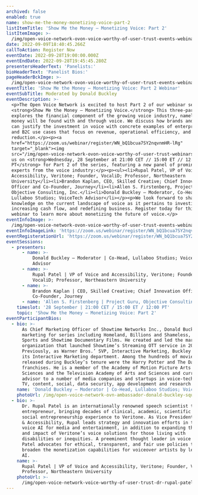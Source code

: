 ```yaml
---
archived: false
enabled: true
name: show-me-the-money-monetizing-voice-part-2
listItemTitle: 'Show Me the Money – Monetizing Voice: Part 2'
listItemImage: >-
  /img/open-voice-network-ovon-voice-worthy-of-user-trust-events-webinar-show-me-the-money-monetizing-voice-part-2-placeholder.png
date: 2022-09-09T18:40:45.266Z
callToAction: Register Now
eventDate: 2022-09-28T19:00:00.000Z
eventEndDate: 2022-09-28T19:45:45.280Z
presentersHeaderText: 'Panelists:'
bioHeaderText: 'Panelist Bios:'
pageHeaderBckImge: >-
  /img/open-voice-network-ovon-voice-worthy-of-user-trust-events-webinar-temporary-header.png
eventTitle: 'Show Me the Money — Monetizing Voice: Part 2 Webinar'
eventSubTitle: Moderated by Donald Buckley
eventDescription: >-
  <p>The Open Voice Network is excited to host Part 2 of our webinar series,
  <strong>Show Me the Money – Monetizing Voice.</strong> This three-part series
  explores the financial component of the growing voice industry, namely where
  money will be found with and through voice. We discuss how brands and agencies
  can justify the investment in voice with concrete examples of enterprise, B2B,
  and B2C use cases that focus on revenue, operational efficiency, and cost
  reduction.</p><p><a
  href="https://zoom.us/webinar/register/WN_bQ1bcua7SY2nqvnmHR-lRg"
  target="_blank"><img
  src="/img/open-voice-network-ovon-voice-worthy-of-user-trust-webinars-register-now-button-1.png"></a></p><p>Join
  us on <strong>Wednesday, 28 September at 21:00 CET // 15:00 ET // 12:00
  PT</strong> for Part 2 of the series, featuring a new panel of prominent
  experts from the voice industry:</p><p><ul><li>Rupal Patel, VP of Voice and
  Accessibility, Veritone; Founder, VocaliD; Professor, Northeastern
  University</li><li>Brandon Kaplan, CEO, Skilled Creative; Chief Innovation
  Officer and Co-Founder, Journey</li><li>Allen S. Firstenberg, Project Guru,
  Objective Consulting, Inc.</li><li>Donald Buckley – Moderator, Co-Head,
  Lullaboo Studios; VoiceTech Advisor</li></p><p>We look forward to sharing our
  knowledge on the current landscape of voice as it pertains to investing,
  increasing cash flow, and redefining business. Register today for this free
  webinar to learn more about monetizing the future of voice.</p>
eventInfoImage: >-
  /img/open-voice-network-ovon-voice-worthy-of-user-trust-events-webinar-show-me-the-money-monetizing-voice-part-2-placeholder.png
eventInfoImageLink: 'https://zoom.us/webinar/register/WN_bQ1bcua7SY2nqvnmHR-lRg'
eventRegisterationUrl: 'https://zoom.us/webinar/register/WN_bQ1bcua7SY2nqvnmHR-lRg'
eventSessions:
  - presenters:
      - name: >-
          Donald Buckley – Moderator | Co-Head, Lullaboo Studios; VoiceTech
          Advisor
      - name: >-
          Rupal Patel | VP of Voice and Accessibility, Veritone; Founder,
          VocaliD; Professor, Northeastern University
      - name: >-
          Brandon Kaplan | CEO, Skilled Creative; Chief Innovation Officer and
          Co-Founder, Journey
      - name: 'Allen S. Firstenberg | Project Guru, Objective Consulting, Inc.'
    timeslot: '28 September | 21:00 CET / 15:00 ET / 12:00 PT'
    topic: 'Show Me the Money – Monetizing Voice: Part 2'
eventParticipantBios:
  - bio: >-
      As Chief Marketing Officer of Showtime Networks Inc., Donald Buckley led
      marketing for series including Homeland, Billions and Shameless, Showtime
      Sports and Showtime Documentary Films. He created and led the marketing
      organization that launched Showtime’s Streaming OTT service in 2015.
      Previously, as Warner Bros.’ SVP, Interactive Marketing, Buckley founded
      its Interactive Marketing department. Among the hundreds of movies
      released during Buckley’s tenure were the Harry Potter and The Dark Knight
      franchises. He is a member of the Academy of Motion Picture Arts and
      Sciences and the Television Academy of Arts and Sciences and currently
      advisor to a number of media companies and startups in voice-tech, gaming,
      TV, content, social, data security, app development and research.
    name: 'Donald Buckley – Moderator | Co-Head, Lullaboo Studios; VoiceTech Advisor'
    photoUrl: /img/open-voice-network-ovn-ambassador-donald-buckley-square.jpg
  - bio: >-
      Dr. Rupal Patel is an internationally renowned speech scientist turned
      entrepreneur, bringing decades of clinical, academic, scientific and
      social entrepreneurship experience to Veritone. As Vice President of Voice
      & Accessibility, Rupal leads strategy and innovation efforts in the use of
      voice AI for media and entertainment, in addition to expanding the reach
      and impact of Veritone’s voice solutions for those living with
      disabilities or inequities. A preeminent thought leader in voice AI, Dr.
      Patel advocates for ethical, transparent, and fair use policies that can
      broaden the monetization capabilities for voiceover artists by leveraging
      AI.
    name: >-
      Rupal Patel | VP of Voice and Accessibility, Veritone; Founder, VocaliD;
      Professor, Northeastern University
    photoUrl: >-
      /img/open-voice-network-voice-worthy-of-user-trust-dr-rupal-patel-headshot.jpg
---
```



